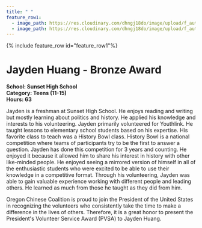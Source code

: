 ```yaml
---
title: " "
feature_row1:
  - image_path: https://res.cloudinary.com/dhngj18do/image/upload/f_auto,q_auto/v1/images/pvsa/2020_jayden_huang
  - image_path: https://res.cloudinary.com/dhngj18do/image/upload/f_auto,q_auto/v1/images/activities/year_2020
---
```


{% include feature_row id="feature_row1"%}

# Jayden Huang - Bronze Award

**School: Sunset High School**  
**Category: Teens (11-15)**  
**Hours: 63**  

Jayden is a freshman at Sunset High School. He enjoys reading and writing but mostly learning about politics and history. He applied his knowledge and interests to his volunteering. Jayden primarily volunteered for Youthlink. He taught lessons to elementary school students based on his expertise. His favorite class to teach was a History Bowl class. History Bowl is a national competition where teams of participants try to be the first to answer a question. Jayden has done this competition for 3 years and counting. He enjoyed it because it allowed him to share his interest in history with other like-minded people. He enjoyed seeing a mirrored version of himself in all of the enthusiastic students who were excited to be able to use their knowledge in a competitive format. Through his volunteering, Jayden was able to gain valuable experience working with different people and leading others. He learned as much from those he taught as they did from him.  

Oregon Chinese Coalition is proud to join the President of the United States in recognizing the volunteers who consistently take the time to make a difference in the lives of others. Therefore, it is a great honor to present the President's Volunteer Service Award (PVSA) to Jayden Huang.
